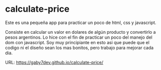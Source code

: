 # calculate-price
Este es una pequeña app para practicar un poco de html, css y javascript.

Consiste en calcular un valor en dolares de algún producto y convertirlo a pesos argentinos.
Lo hice con el fin de practicar un poco del manejo del dom con javascript. 
Soy muy principiante en esto asi que puede que el codigo ni el diseño sean los mas bonitos, pero trabajo para mejorar cada dia.

URL: https://gaby7dev.github.io/calculate-price/
